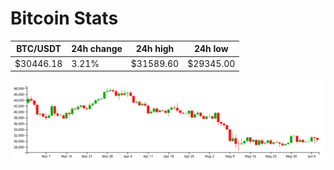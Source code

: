 # Bitcoin Stats

BTC/USDT|24h change|24h high|24h low|
|---|---|---|---|
|$30446.18|3.21%|$31589.60|$29345.00|

<img src="./chart.svg">
